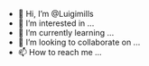 - 👋 Hi, I’m @Luigimills
- 👀 I’m interested in ...
- 🌱 I’m currently learning ...
- 💞️ I’m looking to collaborate on ...
- 📫 How to reach me ...

<!---
Luigimills/Luigimills is a ✨ special ✨ repository because its `README.md` (this file) appears on your GitHub profile.
You can click the Preview link to take a look at your changes.
--->
